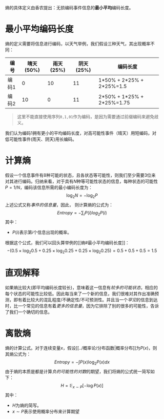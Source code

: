 熵的具体定义由香农提出：无损编码事件信息的**最小平均**编码长度。

# 最小平均编码长度
熵的定义需要将信息进行编码，以天气举例，我们假设三种天气，其出现概率不同：

| 编号  | 晴天(50%) | 雨天(25%) | 阴天(25%) | 编码长度 |
| ----- | --------- | --------- | --------- | -------- |
| 编码1 | 0         | 10         | 11        | 1\*50% + 2\*25% + 2\*25%=1.5        |
| 编码2 | 10        | 0         | 11         | 2\*50% + 1\*25% + 2\*25%=1.75         |

> 这里不能直接使用序列`0,1,01`作为编码，是因为需要通过前缀编码来避免歧义。

我们认为编码1拥有更小的平均编码长度，对高可能性事件（晴天）用短编码，对低可能性事件(雨天、阴天)用长编码。
# 计算熵
假设一个信息事件有8种可能的状态，且各状态等可能性，则我们至少需要3位来对其进行编码。归纳来看，对于具有$N$种等可能性状态的信息，每种状态的可能性$P = 1/N$，编码该信息所需的最小编码长度为：
$$
\log_2N= -\log_2P
$$
上述公式又称*事件的信息量*，因此，
则计算熵的公式为：
$$
Entropy = - \sum_i P(i) log_2 P(i)
$$
其中：
- $P(i)$表示第$i$个信息出现的概率。

根据这个公式，我们可以回头算举例的[[熵#最小平均编码长度]]：
$$
-(0.5 \times \log_2 0.5 + 0.25 \times \log_2 0.25 + 0.25 \times \log_2 0.25)
= 0.5 + 0.5 + 0.5 = 1.5
$$

# 直观解释
如果熵比较大(即平均编码长度较长)，意味着这一信息有*较多的可能状态*，相应的每个状态的可能性比较低。因此每当来了一个新的信息，我们很难对其作出准确预测，即有着比较大的混乱程度/不确定性/不可预测性。并且当一个*罕见*的信息到达时，比一个常见的信息有着*更多的信息量*，因为它排除了别的很多的可能性，告诉了我们一个确切的信息。


# 离散熵
熵的计算公式。对于连续变量$x$，假设[[../概率论/分布函数|概率分布]]为$P(x)$，则其熵公式为：
$$
Entropy = - \int P(x) \log_2 P(x) dx
$$
由于熵的本质是都是计算*负的可能性的对数*的期望，我们将熵的公式统一简写如下：
$$
H = \mathbb{E}_{x \sim P} [-\log P(x)]
$$
其中：
- $H$为熵的简写。
- $x \sim P$表示使用概率分布来计算期望
